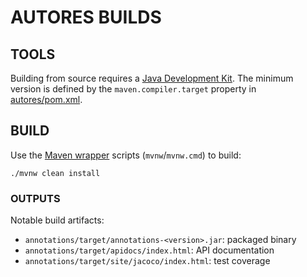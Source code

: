 # AUTORES BUILDS

## TOOLS

Building from source requires a [Java Development Kit](https://whichjdk.com/).
The minimum version is defined by the `maven.compiler.target` property in
[autores/pom.xml](autores/pom.xml).

## BUILD

Use the [Maven wrapper](https://maven.apache.org/wrapper/) scripts (`mvnw`/`mvnw.cmd`) to build:

```shell
./mvnw clean install
```

### OUTPUTS

Notable build artifacts:

 - `annotations/target/annotations-<version>.jar`: packaged binary
 - `annotations/target/apidocs/index.html`: API documentation
 - `annotations/target/site/jacoco/index.html`: test coverage
